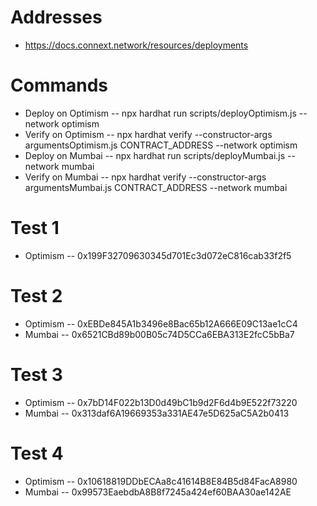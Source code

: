 # Addresses

-   https://docs.connext.network/resources/deployments

# Commands

-   Deploy on Optimism -- npx hardhat run scripts/deployOptimism.js --network optimism
-   Verify on Optimism -- npx hardhat verify --constructor-args argumentsOptimism.js CONTRACT_ADDRESS --network optimism
-   Deploy on Mumbai -- npx hardhat run scripts/deployMumbai.js --network mumbai
-   Verify on Mumbai -- npx hardhat verify --constructor-args argumentsMumbai.js CONTRACT_ADDRESS --network mumbai

# Test 1

-   Optimism -- 0x199F32709630345d701Ec3d072eC816cab33f2f5

# Test 2

-   Optimism -- 0xEBDe845A1b3496e8Bac65b12A666E09C13ae1cC4
-   Mumbai -- 0x6521CBd89b00B05c74D5CCa6EBA313E2fcC5bBa7

# Test 3

-   Optimism -- 0x7bD14F022b13D0d49bC1b9d2F6d4b9E522f73220
-   Mumbai -- 0x313daf6A19669353a331AE47e5D625aC5A2b0413

# Test 4

-   Optimism -- 0x10618819DDbECAa8c41614B8E84B5d84FacA8980
-   Mumbai -- 0x99573EaebdbA8B8f7245a424ef60BAA30ae142AE
